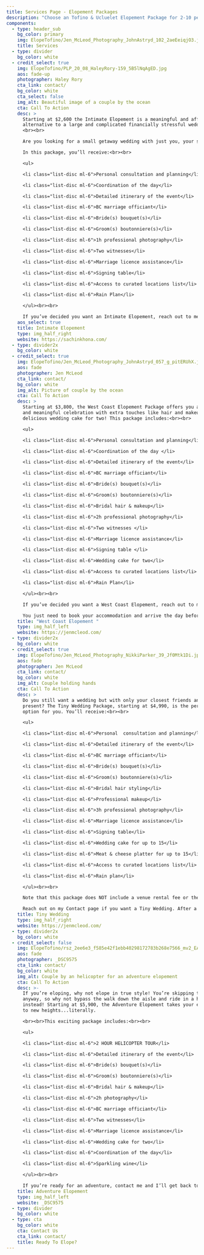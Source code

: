 ```yaml
---
title: Services Page - Elopement Packages
description: "Choose an Tofino & Ucluelet Elopement Package for 2-10 people "
components:
  - type: header_sub
    bg_color: primary
    img: ElopeTofino/Jen_McLeod_Photography_JohnAstryd_102_2aeEeiqjO3.jpg
    title: Services
  - type: divider
    bg_color: white
  - credit_select: true
    img: ElopeTofino/PLP_20_08_HaleyRory-159_5B5lNqAgED.jpg
    aos: fade-up
    photographer: Haley Rory
    cta_link: contact/
    bg_color: white
    cta_select: false
    img_alt: Beautiful image of a couple by the ocean
    cta: Call To Action
    desc: >
      Starting at $2,600 the Intimate Elopement is a meaningful and affordable
      alternative to a large and complicated financially stressful wedding.
      <br><br>

      Are you looking for a small getaway wedding with just you, your spouse to be, and two witnesses? If yes, then the Intimate Elopement package is the perfect choice for you! <br><br>

      In this package, you’ll receive:<br><br>

      <ul>

      <li class="list-disc ml-6">Personal consultation and planning</li>

      <li class="list-disc ml-6">Coordination of the day</li>

      <li class="list-disc ml-6">Detailed itinerary of the event</li>  

      <li class="list-disc ml-6">BC marriage officiant</li>

      <li class="list-disc ml-6">Bride(s) bouquet(s)</li>

      <li class="list-disc ml-6">Groom(s) boutonniere(s)</li>

      <li class="list-disc ml-6">1h professional photography</li>

      <li class="list-disc ml-6">Two witnesses</li>

      <li class="list-disc ml-6">Marriage licence assistance</li>

      <li class="list-disc ml-6">Signing table</li>

      <li class="list-disc ml-6">Access to curated locations list</li>

      <li class="list-disc ml-6">Rain Plan</li>

      </ul><br><br>

      If you’ve decided you want an Intimate Elopement, reach out to me and I’ll get back to you with more information. 
    aos_select: true
    title: Intimate Elopement
    type: img_half_right
    website: https://sachinkhona.com/
  - type: divider2x
    bg_color: white
  - credit_select: true
    img: ElopeTofino/Jen_McLeod_Photography_JohnAstryd_057_g_pitERUhX.jpg
    aos: fade
    photographer: Jen McLeod
    cta_link: contact/
    bg_color: white
    img_alt: Picture of couple by the ocean
    cta: Call To Action
    desc: >
      Starting at $3,800, the West Coast Elopement Package offers you a small
      and meaningful celebration with extra touches like hair and makeup, and a
      delicious wedding cake for two! This package includes:<br><br>

      <ul>

      <li class="list-disc ml-6">Personal consultation and planning</li> 

      <li class="list-disc ml-6">Coordination of the day </li>

      <li class="list-disc ml-6">Detailed itinerary of the event</li>

      <li class="list-disc ml-6">BC marriage officiant</li>

      <li class="list-disc ml-6">Bride(s) bouquet(s)</li>

      <li class="list-disc ml-6">Groom(s) boutonniere(s)</li> 

      <li class="list-disc ml-6">Bridal hair & makeup</li>

      <li class="list-disc ml-6">2h professional photography</li>

      <li class="list-disc ml-6">Two witnesses </li>

      <li class="list-disc ml-6">Marriage licence assistance</li>

      <li class="list-disc ml-6">Signing table </li>

      <li class="list-disc ml-6">Wedding cake for two</li>

      <li class="list-disc ml-6">Access to curated locations list</li>

      <li class="list-disc ml-6">Rain Plan</li>

      </ul><br><br>

      If you’ve decided you want a West Coast Elopement, reach out to me and I’ll confirm details with you based on my availability and ask you some questions to get to know you better to help personalize your elopement package. <br><br>

      You just need to book your accommodation and arrive the day before your stress-free wedding, and I'll take care of the rest. 
    title: "West Coast Elopement "
    type: img_half_left
    website: https://jenmcleod.com/
  - type: divider2x
    bg_color: white
  - credit_select: true
    img: ElopeTofino/Jen_McLeod_Photography_NikkiParker_39_Jf0Mtk1Di.jpg
    aos: fade
    photographer: Jen McLeod
    cta_link: contact/
    bg_color: white
    img_alt: Couple holding hands
    cta: Call To Action
    desc: >
      Do you still want a wedding but with only your closest friends and family
      present? The Tiny Wedding Package, starting at $4,990, is the perfect
      option for you. You’ll receive:<br><br>

      <ul>

      <li class="list-disc ml-6">Personal  consultation and planning</li>

      <li class="list-disc ml-6">Detailed itinerary of the event</li> 

      <li class="list-disc ml-6">BC marriage officiant</li>

      <li class="list-disc ml-6">Bride(s) bouquet(s)</li>

      <li class="list-disc ml-6">Groom(s) boutonniere(s)</li> 

      <li class="list-disc ml-6">Bridal hair styling</li> 

      <li class="list-disc ml-6">Professional makeup</li>

      <li class="list-disc ml-6">3h professional photography</li>

      <li class="list-disc ml-6">Marriage licence assistance</li>

      <li class="list-disc ml-6">Signing table</li> 

      <li class="list-disc ml-6">Wedding cake for up to 15</li>

      <li class="list-disc ml-6">Meat & cheese platter for up to 15</li>

      <li class="list-disc ml-6">Access to curated locations list</li>

      <li class="list-disc ml-6">Rain plan​</li>

      </ul><br><br>

      Note that this package does NOT include a venue rental fee or the costs of drinks, dinners, or entertainment. <br><br>

      Reach out on my Contact page if you want a Tiny Wedding. After a few emails back and forth, and you choose your favourite flowers, your choice of cake and photographer, and your favourite location to personalize your elopement package, your job is done. It's as simple as that. I’ll take care of the rest. <br><br>The only thing on your to-do list is to book your accommodation and arrive the day before, ready to enjoy your intimate celebration with your closest family and friends! 
    title: Tiny Wedding
    type: img_half_right
    website: https://jenmcleod.com/
  - type: divider2x
    bg_color: white
  - credit_select: false
    img: ElopeTofino/rsz_2ee6e3_f585e42f1ebb40298172783b268e7566_mv2_EA07RrruG.jpg
    aos: fade
    photographer: _DSC9575
    cta_link: contact/
    bg_color: white
    img_alt: Couple by an helicopter for an adventure elopement
    cta: Call To Action
    desc: >-
      If you’re eloping, why not elope in true style! You’re skipping traditions
      anyway, so why not bypass the walk down the aisle and ride in a helicopter
      instead! Starting at $5,900, the Adventure Elopement takes your elopement
      to new heights...literally. 

      <br><br>This exciting package includes:<br><br>

      <ul>

      <li class="list-disc ml-6">2 HOUR HELICOPTER TOUR</li>

      <li class="list-disc ml-6">Detailed itinerary of the event</li>

      <li class="list-disc ml-6">Bride(s) bouquet(s)</li>

      <li class="list-disc ml-6">Groom(s) boutonniere(s)</li>

      <li class="list-disc ml-6">Bridal hair & makeup</li>

      <li class="list-disc ml-6">2h photography</li>

      <li class="list-disc ml-6">BC marriage officiant</li> 

      <li class="list-disc ml-6">Two witnesses</li> 

      <li class="list-disc ml-6">Marriage licence assistance</li>

      <li class="list-disc ml-6">Wedding cake for two</li>

      <li class="list-disc ml-6">Coordination of the day</li>

      <li class="list-disc ml-6">Sparkling wine</li>

      </ul><br><br>

      If you’re ready for an adventure, contact me and I’ll get back to you with more information. 
    title: Adventure Elopement
    type: img_half_left
    website: _DSC9575
  - type: divider
    bg_color: white
  - type: cta
    bg_color: white
    cta: Contact Us
    cta_link: contact/
    title: Ready To Elope?
---
```

